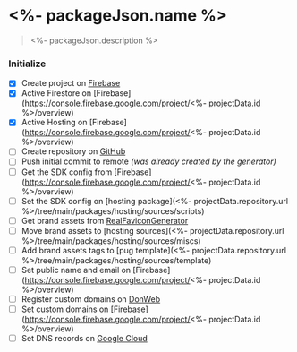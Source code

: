 # <%- packageJson.name %>

> <%- packageJson.description %>

### Initialize

-   [x] Create project on [Firebase](https://console.firebase.google.com/)
-   [x] Active Firestore on [Firebase](https://console.firebase.google.com/project/<%- projectData.id %>/overview)
-   [x] Active Hosting on [Firebase](https://console.firebase.google.com/project/<%- projectData.id %>/overview)
-   [ ] Create repository on [GitHub](<%- projectData.repository.url %>)
-   [ ] Push initial commit to remote _(was already created by the generator)_
-   [ ] Get the SDK config from [Firebase](https://console.firebase.google.com/project/<%- projectData.id %>/overview)
-   [ ] Set the SDK config on [hosting package](<%- projectData.repository.url %>/tree/main/packages/hosting/sources/scripts)
-   [ ] Get brand assets from [RealFaviconGenerator](https://realfavicongenerator.net/)
-   [ ] Move brand assets to [hosting sources](<%- projectData.repository.url %>/tree/main/packages/hosting/sources/miscs)
-   [ ] Add brand assets tags to [pug template](<%- projectData.repository.url %>/tree/main/packages/hosting/sources/template)
-   [ ] Set public name and email on [Firebase](https://console.firebase.google.com/project/<%- projectData.id %>/overview)
-   [ ] Register custom domains on [DonWeb](https://donweb.com/es-ar/registro-de-dominios)
-   [ ] Set custom domains on [Firebase](https://console.firebase.google.com/project/<%- projectData.id %>/overview)
-   [ ] Set DNS records on [Google Cloud](https://console.cloud.google.com/)
